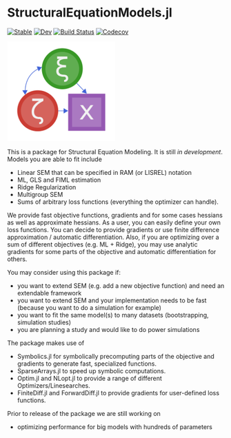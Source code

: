 # StructuralEquationModels.jl

[![Stable](https://img.shields.io/badge/docs-stable-blue.svg)](https://sem-jl/sem.jl/stable)
[![Dev](https://img.shields.io/badge/docs-dev-blue.svg)](https://sem-jl/sem.jl/dev)
[![Build Status](https://travis-ci.org/sem-jl/sem.jl.svg?branch=master)](https://travis-ci.org/sem-jl/sem.jl)
[![Codecov](https://codecov.io/gh/sem-jl/sem.jl/branch/master/graph/badge.svg)](https://codecov.io/gh/sem-jl/sem.jl)

<img src="images/g5014.png" width = 250>

This is a package for Structural Equation Modeling. It is still *in development*. Models you are able to fit include
- Linear SEM that can be specified in RAM (or LISREL) notation
- ML, GLS and FIML estimation
- Ridge Regularization
- Multigroup SEM
- Sums of arbitrary loss functions (everything the optimizer can handle).

We provide fast objective functions, gradients and for some cases hessians as well as approximate hessians.
As a user, you can easily define your own loss functions. You can decide to provide gradients or use finite difference approximation / automatic differentiation. Also, if you are optimizing over a sum of different objectives (e.g. ML + Ridge), you may use analytic gradients for some parts of the objective and automatic differentiation for others.

You may consider using this package if:
- you want to extend SEM (e.g. add a new objective function) and need an extendable framework
- you want to extend SEM and your implementation needs to be fast (because you want to do a simulation for example)
- you want to fit the same model(s) to many datasets (bootstrapping, simulation studies)
- you are planning a study and would like to do power simulations

The package makes use of
- Symbolics.jl for symbolically precomputing parts of the objective and gradients to generate fast, specialized functions.
- SparseArrays.jl to speed up symbolic computations.
- Optim.jl and NLopt.jl to provide a range of different Optimizers/Linesearches.
- FiniteDiff.jl and ForwardDiff.jl to provide gradients for user-defined loss functions.

Prior to release of the package we are still working on
- optimizing performance for big models with hundreds of parameters
